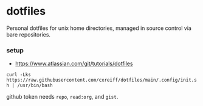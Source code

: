 # dotfiles
Personal dotfiles for unix home directories, managed in source control via bare repositories.

### setup

- https://www.atlassian.com/git/tutorials/dotfiles

```curl -Lks https://raw.githubusercontent.com/cxreiff/dotfiles/main/.config/init.sh | /usr/bin/bash```

github token needs `repo`, `read:org`, and `gist`.


